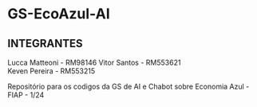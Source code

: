 # GS-EcoAzul-AI

## INTEGRANTES
Lucca Matteoni - RM98146 
Vitor Santos - RM553621  
Keven Pereira - RM553215


Repositório para os codigos da GS de AI e Chabot sobre Economia Azul - FIAP - 1/24
